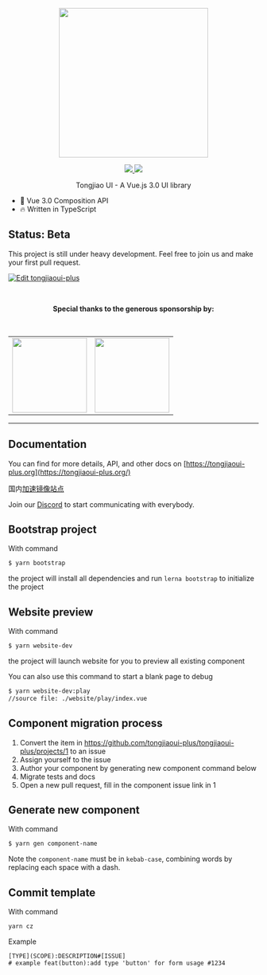 <p align="center">
  <img width="300px" src="https://user-images.githubusercontent.com/10731096/95823103-9ce15780-0d5f-11eb-8010-1bd1b5910d4f.png">
</p>

<p align="center">
  <a href="https://www.npmjs.org/package/tongjiaoui-plus">
    <img src="https://img.shields.io/npm/v/tongjiaoui-plus.svg">
  </a>
  <a href="https://npmcharts.com/compare/tongjiaoui-plus?minimal=true">
    <img src="http://img.shields.io/npm/dm/tongjiaoui-plus.svg">
  </a>
  <br>
</p>

<p align="center">Tongjiao UI - A Vue.js 3.0 UI library</p>

- 💪 Vue 3.0 Composition API
- 🔥 Written in TypeScript

## Status: Beta

This project is still under heavy development. Feel free to join us and make your first pull request.

[![Edit tongjiaoui-plus](https://codesandbox.io/static/img/play-codesandbox.svg)](https://codesandbox.io/s/tongjiaoui-plus-ncxnt?fontsize=14&hidenavigation=1&theme=dark)

<br/>
<p align="center">
  <b>Special thanks to the generous sponsorship by:</b>
</p>
<br/>
<table align="center" cellspacing="0" cellpadding="0">
  <tbody>
    <tr>
      <td align="center" valign="middle">
        <a href="https://www.duohui.cn/?utm_source=element&utm_medium=web&utm_campaign=element-index" target="_blank">
          <img width="150px" src="https://user-images.githubusercontent.com/10731096/100414179-11741980-30b4-11eb-9ee3-4d0a30d4e21d.png">
        </a>
      </td>
      <td align="center" valign="middle">
        <a href="https://bit.dev/?from=element-ui" target="_blank">
          <img width="150px" src="https://user-images.githubusercontent.com/10095631/41342907-e44e7196-6f2f-11e8-92f2-47702dc8f059.png">
        </a>
      </td>
    </tr>
  </tbody>
</table>

---

## Documentation

You can find for more details, API, and other docs on [https://tongjiaoui-plus.org](https://tongjiaoui-plus.org/)

国内[加速镜像站点](https://tongjiaoui-plus.gitee.io/)

Join our [Discord](https://discord.link/TongjiaoUIPlus) to start communicating with everybody.

## Bootstrap project

With command

```bash
$ yarn bootstrap
```

the project will install all dependencies and run `lerna bootstrap` to initialize the project

## Website preview

With command

```bash
$ yarn website-dev
```

the project will launch website for you to preview all existing component

You can also use this command to start a blank page to debug

```bash
$ yarn website-dev:play
//source file: ./website/play/index.vue
```

## Component migration process

1. Convert the item in https://github.com/tongjiaoui-plus/tongjiaoui-plus/projects/1 to an issue
2. Assign yourself to the issue
3. Author your component by generating new component command below
4. Migrate tests and docs
5. Open a new pull request, fill in the component issue link in 1

## Generate new component

With command

```bash
$ yarn gen component-name
```

Note the `component-name` must be in `kebab-case`, combining words by replacing each space with a dash.

## Commit template

With command

```bash
yarn cz
```

Example

```
[TYPE](SCOPE):DESCRIPTION#[ISSUE]
# example feat(button):add type 'button' for form usage #1234
```
